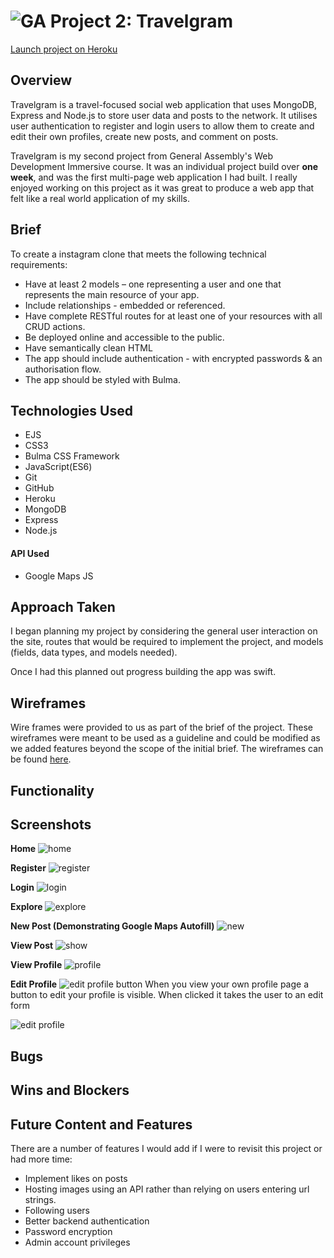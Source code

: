 # ![GA](https://camo.githubusercontent.com/6ce15b81c1f06d716d753a61f5db22375fa684da/68747470733a2f2f67612d646173682e73332e616d617a6f6e6177732e636f6d2f70726f64756374696f6e2f6173736574732f6c6f676f2d39663838616536633963333837313639306533333238306663663535376633332e706e67) **Project 2: Travelgram**

[Launch project on Heroku](https://shrouded-dusk-48911.herokuapp.com/)

## Overview
Travelgram is a travel-focused social web application that uses MongoDB, Express and Node.js to store user data and posts to the network. It utilises user authentication to register and login users to allow them to create and edit their own profiles, create new posts, and comment on posts.

Travelgram is my second project from General Assembly's Web Development Immersive course. It was an individual project build over **one week**, and was the first multi-page web application I had built. I really enjoyed working on this project as it was great to produce a web app that felt like a real world application of my skills.

## Brief
To create a instagram clone that meets the following technical requirements:

- Have at least 2 models – one representing a user and one that represents the main resource of your app.
- Include relationships - embedded or referenced.
- Have complete RESTful routes for at least one of your resources with all CRUD actions.
- Be deployed online and accessible to the public.
- Have semantically clean HTML
- The app should include authentication - with encrypted passwords & an authorisation flow.
- The app should be styled with Bulma.

## Technologies Used
- EJS
- CSS3
- Bulma CSS Framework
- JavaScript(ES6)
- Git
- GitHub
- Heroku
- MongoDB
- Express
- Node.js

#### API Used
- Google Maps JS

## Approach Taken
I began planning my project by considering the general user interaction on the site, routes that would be required to implement the project, and models (fields, data types, and models needed).

Once I had this planned out progress building the app was swift.

## Wireframes
Wire frames were provided to us as part of the brief of the project. These wireframes were meant to be used as a guideline and could be modified as we added features beyond the scope of the initial brief. The wireframes can be found [here](https://imgur.com/a/R4TRpqK).

## Functionality

## Screenshots
**Home**
![home](/screenshots/home.png)

**Register**
![register](/screenshots/register.png)

**Login**
![login](/screenshots/login.png)

**Explore**
![explore](/screenshots/explore.png)

**New Post (Demonstrating Google Maps Autofill)**
![new](/screenshots/new-post.png)

**View Post**
![show](/screenshots/show.png)

**View Profile**
![profile](/screenshots/profile.png)

**Edit Profile**
![edit profile button](/screenshots/edit-profile-button.png)
When you view your own profile page a button to edit your profile is visible. When clicked it takes the user to an edit form

![edit profile](/screenshots/edit-profile.png)



## Bugs

## Wins and Blockers

## Future Content and Features
There are a number of features I would add if I were to revisit this project or had more time:
- Implement likes on posts
- Hosting images using an API rather than relying on users entering url strings.
- Following users
- Better backend authentication
- Password encryption
- Admin account privileges
